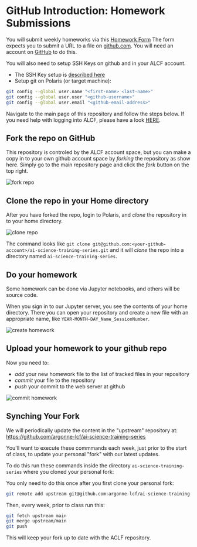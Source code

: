 # GitHub Introduction: Homework Submissions

You will submit weekly homeworks via this [Homework Form](https://forms.office.com/g/0DvK4rxQWe)
The form expects you to submit a URL to a file on [github.com](github.com). You will need an account on [GitHub](github.com) to do this.

You will also need to setup SSH Keys on github and in your ALCF account. 
* The SSH Key setup is [described here](https://docs.github.com/en/authentication/connecting-to-github-with-ssh/adding-a-new-ssh-key-to-your-github-account)
* Setup git on Polaris (or target machine):
```bash
git config --global user.name "<first-name> <last-name>"
git config --global user.user "<github-username>"
git config --global user.email "<github-email-address>"
```

Navigate to the main page of this repository and follow the steps below. If you need help with logging into ALCF, please have a look [HERE](10_howToLogin.md).

## Fork the repo on GitHub

This repository is controled by the ALCF account space, but you can make a copy in to your own github account space by _forking_ the repository as show here. Simply go to the main repository page and click the _fork_ button on the top right.

![fork repo](img/github_fork.gif)


## Clone the repo in your Home directory

After you have forked the repo, login to Polaris, and _clone_ the repository in to your home directory. 

![clone repo](img/git_clone.gif)

The command looks like `git clone git@github.com:<your-github-account>/ai-science-training-series.git` and it will _clone_ the repo into a directory named `ai-science-training-series`.

## Do your homework

Some homework can be done via Jupyter notebooks, and others will be source code.

When you sign in to our Jupyter server, you see the contents of your home directory. There you can open your repository and create a new file with an appropriate name, like `YEAR-MONTH-DAY_Name_SessionNumber`.

![create homework](img/git_jup_homework.gif)

## Upload your homework to your github repo

Now you need to:
- _add_ your new homework file to the list of tracked files in your repository
- _commit_ your file to the repository
- _push_ your commit to the web server at github

![commit homework](img/git_commit_push.gif)

## Synching Your Fork

We will periodically update the content in the "upstream" repository at: https://github.com/argonne-lcf/ai-science-training-series

You'll want to execute these commmands each week, just prior to the start of class, to update your personal "fork" with our latest updates.

To do this run these commands inside the directory `ai-science-training-series` where you cloned your personal fork:

You only need to do this once after you first clone your personal fork:
```bash
git remote add upstream git@github.com:argonne-lcf/ai-science-training-series.git
```

Then, every week, prior to class run this:
```bash
git fetch upstream main
git merge upstream/main
git push
```

This will keep your fork up to date with the ACLF repository.
